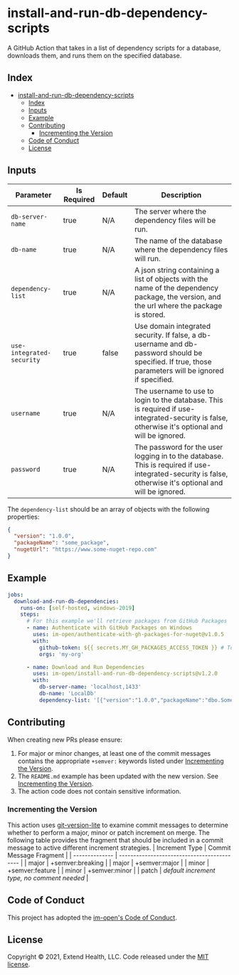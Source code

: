 # install-and-run-db-dependency-scripts

A GitHub Action that takes in a list of dependency scripts for a database, downloads them, and runs them on the specified database.

## Index
 
- [install-and-run-db-dependency-scripts](#install-and-run-db-dependency-scripts)
  - [Index](#index)
  - [Inputs](#inputs)
  - [Example](#example)
  - [Contributing](#contributing)
    - [Incrementing the Version](#incrementing-the-version)
  - [Code of Conduct](#code-of-conduct)
  - [License](#license)

## Inputs
| Parameter                 | Is Required | Default | Description                                                                                                                                              |
| ------------------------- | ----------- | ------- | -------------------------------------------------------------------------------------------------------------------------------------------------------- |
| `db-server-name`          | true        | N/A     | The server where the dependency files will be run.                                                                                                       |
| `db-name`                 | true        | N/A     | The name of the database where the dependency files will run.                                                                                            |
| `dependency-list`         | true        | N/A     | A json string containing a list of objects with the name of the dependency package, the version, and the url where the package is stored.                |
| `use-integrated-security` | true        | false   | Use domain integrated security. If false, a db-username and db-password should be specified. If true, those parameters will be ignored if specified.     |
| `username`                | true        | N/A     | The username to use to login to the database. This is required if use-integrated-security is false, otherwise it's optional and will be ignored.         |
| `password`                | true        | N/A     | The password for the user logging in to the database. This is required if use-integrated-security is false, otherwise it's optional and will be ignored. |

The `dependency-list` should be an array of objects with the following properties:
```json
{
  "version": "1.0.0",
  "packageName": "some_package",
  "nugetUrl": "https://www.some-nuget-repo.com"
}
```

## Example

```yml
jobs:
  download-and-run-db-dependencies:
    runs-on: [self-hosted, windows-2019]
    steps:
      # For this example we'll retrieve packages from GitHub Packages 
      - name: Authenticate with GitHub Packages on Windows
        uses: im-open/authenticate-with-gh-packages-for-nuget@v1.0.5
        with:
          github-token: ${{ secrets.MY_GH_PACKAGES_ACCESS_TOKEN }} # Token has read:packages scope and is authorized for each of the orgs
          orgs: 'my-org'

      - name: Download and Run Dependencies
        uses: im-open/install-and-run-db-dependency-scripts@v1.2.0
        with:
          db-server-name: 'localhost,1433'
          db-name: 'LocalDb'
          dependency-list: '[{"version":"1.0.0","packageName":"dbo.Something","nugetUrl":"https://nuget.pkg.github.com/my-org/my-repo/dbo.Something.nupkg"},{"version":"1.2.0","packageName":"dbo.SomeOtherThing","nugetUrl":"https://nuget.pkg.github.com/my-org/my-repo/dbo.SomeOtherThing.nupkg"}]'
```


## Contributing

When creating new PRs please ensure:
1. For major or minor changes, at least one of the commit messages contains the appropriate `+semver:` keywords listed under [Incrementing the Version](#incrementing-the-version).
2. The `README.md` example has been updated with the new version.  See [Incrementing the Version](#incrementing-the-version).
3. The action code does not contain sensitive information.

### Incrementing the Version

This action uses [git-version-lite] to examine commit messages to determine whether to perform a major, minor or patch increment on merge.  The following table provides the fragment that should be included in a commit message to active different increment strategies.
| Increment Type | Commit Message Fragment                     |
| -------------- | ------------------------------------------- |
| major          | +semver:breaking                            |
| major          | +semver:major                               |
| minor          | +semver:feature                             |
| minor          | +semver:minor                               |
| patch          | *default increment type, no comment needed* |

## Code of Conduct

This project has adopted the [im-open's Code of Conduct](https://github.com/im-open/.github/blob/master/CODE_OF_CONDUCT.md).

## License

Copyright &copy; 2021, Extend Health, LLC. Code released under the [MIT license](LICENSE).

[git-version-lite]: https://github.com/im-open/git-version-lite
